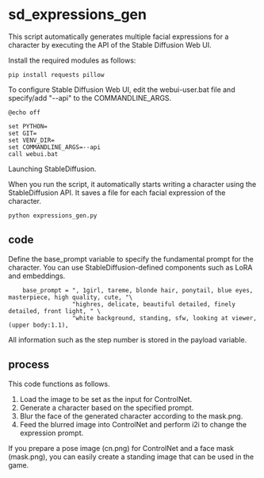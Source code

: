 # sd_expressions_gen

This script automatically generates multiple facial expressions for a character by executing the API of the Stable Diffusion Web UI.

Install the required modules as follows:

```
pip install requests pillow
```

To configure Stable Diffusion Web UI, edit the webui-user.bat file and specify/add "--api" to the COMMANDLINE_ARGS.
```
@echo off

set PYTHON=
set GIT=
set VENV_DIR=
set COMMANDLINE_ARGS=--api
call webui.bat
```

Launching StableDiffusion.

When you run the script, it automatically starts writing a character using the StableDiffusion API.
It saves a file for each facial expression of the character.

```
python expressions_gen.py
```

## code

Define the base_prompt variable to specify the fundamental prompt for the character. You can use StableDiffusion-defined components such as LoRA and embeddings.

```
    base_prompt = ", 1girl, tareme, blonde hair, ponytail, blue eyes, masterpiece, high quality, cute, "\
                  "highres, delicate, beautiful detailed, finely detailed, front light, " \
                  "white background, standing, sfw, looking at viewer, (upper body:1.1),
```

All information such as the step number is stored in the payload variable.

## process
This code functions as follows.
1. Load the image to be set as the input for ControlNet.
2. Generate a character based on the specified prompt.
3. Blur the face of the generated character according to the mask.png.
4. Feed the blurred image into ControlNet and perform i2i to change the expression prompt.

If you prepare a pose image (cn.png) for ControlNet and a face mask (mask.png), you can easily create a standing image that can be used in the game.

